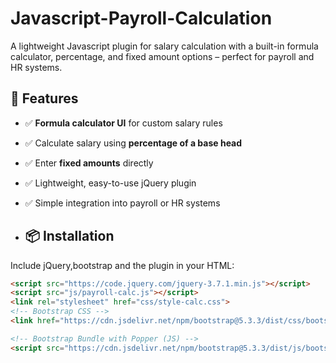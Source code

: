 # Javascript-Payroll-Calculation
A lightweight Javascript plugin for salary calculation with a built-in formula calculator, percentage, and fixed amount options – perfect for payroll and HR systems.


## 🚀 Features
- ✅ **Formula calculator UI** for custom salary rules  
- ✅ Calculate salary using **percentage of a base head**  
- ✅ Enter **fixed amounts** directly  
- ✅ Lightweight, easy-to-use jQuery plugin  
- ✅ Simple integration into payroll or HR systems

- ## 📦 Installation

Include jQuery,bootstrap and the plugin in your HTML:

```html
<script src="https://code.jquery.com/jquery-3.7.1.min.js"></script>
<script src="js/payroll-calc.js"></script>
<link rel="stylesheet" href="css/style-calc.css">
<!-- Bootstrap CSS -->
<link href="https://cdn.jsdelivr.net/npm/bootstrap@5.3.3/dist/css/bootstrap.min.css" rel="stylesheet">

<!-- Bootstrap Bundle with Popper (JS) -->
<script src="https://cdn.jsdelivr.net/npm/bootstrap@5.3.3/dist/js/bootstrap.bundle.min.js"></script>

